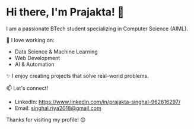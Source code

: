 # Hi there, I'm Prajakta! 👋

I am a passionate BTech student specializing in Computer Science (AIML).

🚀 I love working on:
- Data Science & Machine Learning
- Web Development
- AI & Automation

✨ I enjoy creating projects that solve real-world problems.

📫 Let's connect!
- LinkedIn: https://www.linkedin.com/in/prajakta-singhal-962616297/
- Email: singhal.riya2018@gmail.com

Thanks for visiting my profile! 😊
